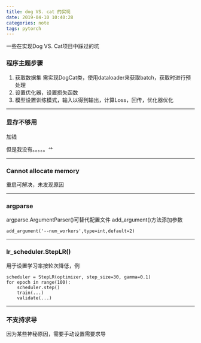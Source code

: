 ```yaml
---
title: dog VS. cat 的实现
date: 2019-04-10 10:40:28
categories: note
tags: pytorch
---
```

一些在实现Dog VS. Cat项目中踩过的坑
<!--more-->
### 程序主题步骤
1. 获取数据集 需实现DogCat类，使用dataloader来获取batch，获取时进行预处理
2. 设置优化器，设置损失函数
3. 模型设置训练模式，输入以得到输出，计算Loss，回传，优化器优化

---
### 显存不够用
加钱

但是我没有。。。。。艹

---
### Cannot allocate memory
重启可解决，未发现原因

---
### argparse
argparse.ArgumentParser()可替代配置文件 add_argument()方法添加参数
```
add_argument('--num_workers',type=int,default=2)
```
---
### lr_scheduler.StepLR()
用于设置学习率按轮次降低，例
```
scheduler = StepLR(optimizer, step_size=30, gamma=0.1)
for epoch in range(100):
    scheduler.step()
    train(...)
    validate(...)

```
---
### 不支持求导
因为某些神秘原因，需要手动设置需要求导
